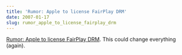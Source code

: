 ```yaml
---
title: 'Rumor: Apple to license FairPlay DRM'
date: 2007-01-17
slug: rumor_apple_to_license_fairplay_drm
---
```

<p><a href="http://crave.cnet.com/8301-1_105-9678397-1.html?tag=head">Rumor: Apple to license FairPlay DRM</a>. This could change everything (again).</p>